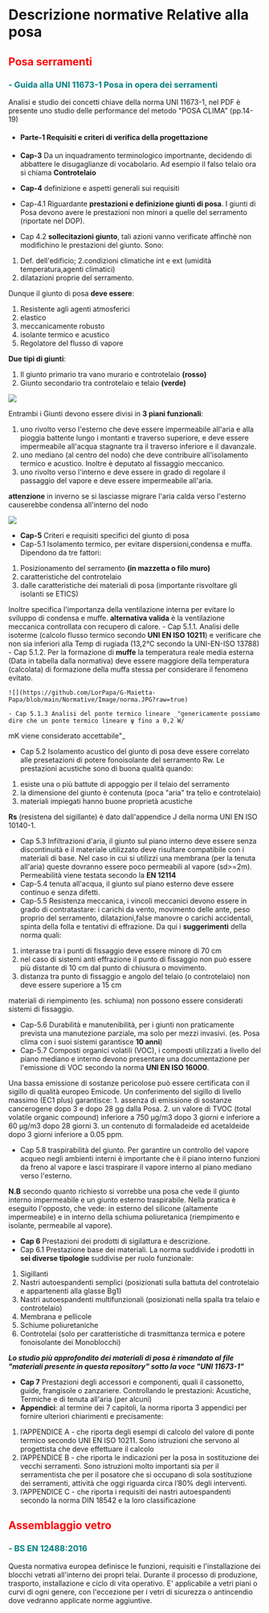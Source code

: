 # Descrizione normative Relative alla posa

## <font color="red">Posa serramenti</font>

### <font color="teal">- Guida alla UNI 11673-1 Posa in opera dei serramenti</font>

Analisi e studio dei concetti chiave della norma UNI 11673-1, nel PDF è presente uno studio
delle performance del metodo "POSA CLIMA" (pp.14-19)

- #### Parte-1 Requisiti e criteri di verifica della progettazione

 - **Cap-3** Da un inquadramento terminologico importnante, decidendo di abbattere
 le disugaglianze di vocabolario. Ad esempio il falso telaio ora si chiama **Controtelaio**

 - **Cap-4** definizione e aspetti generali sui requisiti
 - Cap-4.1 Riguardante **prestazioni e definizione giunti di posa**. I giunti di Posa
 devono avere le prestazioni non minori a quelle del serramento (riportate nel DOP).

 - Cap 4.2 **sollecitazioni giunto**, tali azioni vanno verificate affinchè non modifichino
 le prestazioni del giunto. Sono:
 1. Def. dell'edificio;
 2.condizioni climatiche int e ext (umidità
 temperatura,agenti climatici)
 3. dilatazioni proprie del serramento.

  Dunque il giunto di posa **deve essere**:
 1. Resistente agli agenti atmosferici
 2. elastico
 3. meccanicamente robusto
 4. isolante termico  e acustico
 5. Regolatore del flusso di vapore

 **Due tipi di giunti**:
 1. Il giunto primario tra vano murario e controtelaio **(rosso)**
 2. Giunto secondario tra controtelaio e telaio **(verde)**
 
 ![](https://github.com/LorPapa/G-Maietta-Papa/blob/main/Normative/Image/Cattura.JPG?raw=true)

 Entrambi i Giunti devono essere divisi in **3 piani funzionali**:
 1. uno rivolto verso l'esterno che deve essere impermeabile all'aria e alla pioggia battente
 lungo i montanti e traverso superiore, e deve essere impermeabile all'acqua stagnante
 tra il traverso inferiore e il davanzale.
 2. uno mediano (al centro del nodo) che deve contribuire all'isolamento termico e acustico. Inoltre è deputato
 al fissaggio meccanico.
 3. uno rivolto verso l'interno e deve essere in grado di regolare il passaggio del vapore e deve
 essere impermeabile all'aria.

 **attenzione** in inverno se si lasciasse migrare l'aria calda verso l'esterno causerebbe condensa all'interno
 del nodo

 ![](https://github.com/LorPapa/G-Maietta-Papa/blob/main/Normative/Image/Piani%20funzionali.JPG?raw=true)

  - **Cap-5** Criteri e requisiti specifici del giunto di posa
  - Cap-5.1 Isolamento termico, per evitare dispersioni,condensa e muffa.
 Dipendono da tre fattori:

   1. Posizionamento del serramento **(in mazzetta o filo muro)**
   2. caratteristiche del controtelaio
   3. dalle caratteristiche dei materiali di posa (importante risvoltare gli isolanti se ETICS)

   Inoltre specifica l'importanza della ventilazione interna per evitare lo sviluppo di condensa e muffe.
   **alternativa valida** è la ventilazione meccanica controllata con recupero di calore.
    - Cap 5.1.1. Analisi delle isoterme (calcolo flusso termico secondo **UNI EN ISO 10211**)
    e verificare che non sia inferiori alla Temp di rugiada (13,2°C secondo la UNI-EN-ISO 13788)
    - Cap 5.1.2. Per la formazione di **muffe** la temperatura reale media esterna
    (Data in tabella dalla normativa) deve essere maggiore della temperatura (calcolata) di formazione della muffa stessa
    per considerare il fenomeno evitato.

    ![](https://github.com/LorPapa/G-Maietta-Papa/blob/main/Normative/Image/norma.JPG?raw=true)

    - Cap 5.1.3 Analisi del ponte termico lineare _"genericamente possiamo dire che un ponte termico lineare ψ fino a 0,2 W/
 mK viene considerato accettabile"_
  - Cap 5.2 Isolamento acustico del giunto di posa deve essere correlato alle presetazioni di potere
  fonoisolante del serramento Rw.
  Le prestazioni acustiche sono di buona qualità quando:
   1. esiste una o più battute di appoggio per il telaio del serramento
   2. la dimensione del giunto è contenuta (poca "aria" tra telio e controtelaio)
   3. materiali impiegati hanno buone proprietà acustiche

   **Rs** (resistena del sigillante) è dato dall'appendice J della norma UNI EN ISO 10140-1.

  - Cap 5.3 Infiltrazioni d'aria, il giunto sul piano interno deve essere senza discontinuità
  e il materiale utilizzato deve risultare compatibile con i materiali di base.
  Nel caso in cui si utilizzi una membrana (per la tenuta all'aria) queste dovranno essere poco
  permeabili al vapore (sd>=2m).
  Permeabilità viene testata secondo la **EN 12114**
  - Cap-5.4 tenuta all'acqua, il giunto sul piano esterno deve essere continuo e senza difetti.
  - Cap-5.5 Resistenza meccanica, i vincoli meccanici devono essere in grado  di contratastare: i carichi
  da vento, movimento delle ante, peso proprio del serramento, dilatazioni,false manovre o carichi accidentali, spinta della folla e tentativi
  di effrazione. Da qui i **suggerimenti** della norma quali:
   1. interasse tra i punti di fissaggio deve essere minore di 70 cm
   2. nel caso di sistemi anti effrazione il punto di fissaggio non può essere più distante di
   10 cm dal punto di chiusura o movimento.
   3. distanza tra punto di fissaggio e angolo del telaio (o controtelaio) non deve essere superiore
   a 15 cm

   materiali di riempimento (es. schiuma) non possono essere considerati sistemi di fissaggio.
  - Cap-5.6 Durabilità e manutenibilità, per i giunti non praticamente prevista
  una manutezione parziale, ma solo per mezzi invasivi. (es. Posa clima con i suoi sistemi garantisce **10 anni**)
  - Cap-5.7 Composti organici volatili (VOC), i composti utilizzati a livello del piano mediano e interno
  devono presentare una documentazione per l'emissione di VOC secondo la norma **UNI EN ISO 16000**.

   Una bassa emissione di sostanze pericolose può essere certificata con il sigillo di qualità
   europeo Emicode. Un conferimento del sigillo di livello massimo (EC1 plus) garantisce:
    1. assenza di emissione di sostanze cancerogene dopo 3 e dopo 28 gg dalla Posa.
    2. un valore di TVOC (total volatile organic compound) inferiore a 750 µg/m3
       dopo 3 giorni e inferiore a 60 µg/m3 dopo 28 giorni
    3. un contenuto di formaladeide ed acetaldeide dopo 3 giorni inferiore a 0.05 ppm.
  - Cap 5.8 traspirabilità del giunto. Per garantire un controllo del vapore acqueo negli ambienti interni
  è importante che è il piano interno funzioni da freno al vapore e lasci traspirare il vapore interno al piano
  mediano verso l'esterno.

   **N.B** secondo quanto richiesto si vorrebbe una posa che vede il giunto interno impermeabile e un giunto esterno
   traspirabile. Nella pratica è eseguito l'opposto, che vede: in esterno del silicone (altamente impermeabile) e in interno della
   schiuma poliuretanica (riempimento e isolante, permeabile al vapore).

  - **Cap 6** Prestazioni dei prodotti di sigilattura e descrizione.
  - Cap 6.1 Prestazione base dei materiali.
  La norma suddivide i prodotti in **sei diverse tipologie** suddivise per ruolo funzionale:
   1. Sigillanti
   2. Nastri autoespandenti semplici (posizionati sulla battuta del controtelaio e appartenenti alla glasse Bg1)
   3. Nastri autoespandenti multifunzionali (posizionati nella spalla tra telaio e controtelaio)
   4. Membrana e pellicole
   5. Schiume poliuretaniche
   6. Controtelai (solo per caratteristiche di trasmittanza termica e potere fonoisolante dei Monoblocchi)

 _**Lo studio più approfondito dei materiali di posa è rimandato al file "materiali presente in questa repository" sotto la voce "UNI 11673-1"**_

  - **Cap 7** Prestazioni degli accessori e componenti, quali il cassonetto, guide, frangisole o zanzariere. Controllando le prestazioni: Acustiche, Termiche e di tenuta all'aria (per alcuni)
  - **Appendici**: al termine dei 7 capitoli, la norma riporta 3 appendici per fornire ulteriori chiarimenti
e precisamente:
   1.  l’APPENDICE A - che riporta degli esempi di calcolo del valore di ponte termico
secondo UNI EN ISO 10211. Sono istruzioni che servono al progettista che deve
effettuare il calcolo
   2. l’APPENDICE B - che riporta le indicazioni per la posa in sostituzione dei vecchi
serramenti. Sono istruzioni molto importanti sia per il serramentista che per il
posatore che si occupano di sola sostituzione dei serramenti, attività che oggi
riguarda circa l’80% degli interventi.
   3. l’APPENDICE C - che riporta i requisiti dei nastri autoespandenti secondo la
norma DIN 18542 e la loro classificazione

## <font color="red">Assemblaggio vetro</font>

### <font color="teal">- BS EN 12488:2016</font>

Questa normativa europea definisce le funzioni, requisiti e l'installazione dei blocchi vetrati all'interno dei propri telai.
Durante il processo di produzione, trasporto, installazione e ciclo di vita operativo. E' applicabile a vetri piani o curvi di ogni genere,
con l'eccezione per i vetri di sicurezza o antincendio dove vedranno applicate norme aggiuntive.
